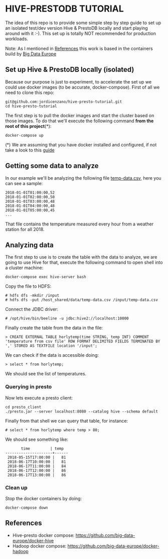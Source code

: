 # HIVE-PRESTODB TUTORIAL
The idea of this repo is to provide some simple step by step guide to set up an isolated test/dev version Hive & PrestoDB locally and start playing around with it :-).
This set up is totally NOT recommended for production workloads.

Note: As I mentioned in [References](#References) this work is based in the containers build by [Big Data Europe](https://github.com/big-data-europe)

## Set up Hive & PrestoDB locally (isolated)
Because our purpose is just to experiment, to accelerate the set up we could use docker images (to be accurate, docker-compose).
First of all we need to clone this repo:
```
git@github.com:jordicenzano/hive-presto-tutorial.git
cd hive-presto-tutorial
```

The first step is to pull the docker images and start the cluster based on those images.
To do that we'll execute the following command **from the root of this project**(*):
```
docker-compose up 
```
(*) We are assuming that you have docker installed and configured, if not take a look to this [guide](https://docs.docker.com/install/overview/)

## Getting some data to analyze
In our example we'll be analyzing the following file [temp-data.csv](temp-data.csv), here you can see a sample:
```
2018-01-01T01:00:00,52
2018-01-01T02:00:00,50
2018-01-01T03:00:00,48
2018-01-01T04:00:00,48
2018-01-01T05:00:00,45
...
```
That file contains the temperature measured every hour from a weather station for all 2018.

## Analyzing data
The first step to use is to create the table with the data to analyze, we are going to use Hive for that, execute the following command to open shell into a cluster machine:
```
docker-compose exec hive-server bash
```
Copy the file to HDFS:
```
# hdfs dfs -mkdir /input
# hdfs dfs -put /host_shared/data/temp-data.csv /input/temp-data.csv
```
Connect the JDBC driver:
```
# /opt/hive/bin/beeline -u jdbc:hive2://localhost:10000
```
Finally create the table from the data in the file:
```
> CREATE EXTERNAL TABLE horlytemp(time STRING, temp INT) COMMENT 'temperature from csv file' ROW FORMAT DELIMITED FIELDS TERMINATED BY ',' STORED AS TEXTFILE location '/input';
```
We can check if the data is accessible doing:
```
> select * from horlytemp;
```
We should see the list of temperatures.

### Querying in presto
Now lets execute a presto client:
```
cd presto_client
./presto.jar --server localhost:8080 --catalog hive --schema default
```
Finally from that shell we can query that table, for instance:
```
# select * from horlytemp where temp > 80;
```
We should see something like: 
```
       time         | temp
---------------------+------
 2018-05-15T17:00:00 |   81
 2018-06-17T10:00:00 |   81
 2018-06-17T11:00:00 |   84
 2018-06-17T12:00:00 |   86
 2018-06-17T13:00:00 |   86
```

### Clean up
Stop the docker containers by doing:
```
docker-compose down
```

## References
- Hive-presto docker compose: https://github.com/big-data-europe/docker-hive
- Hadoop docker compose: https://github.com/big-data-europe/docker-hadoop